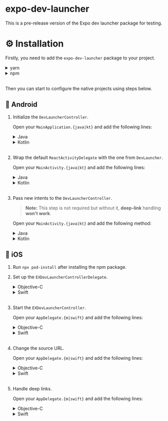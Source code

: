 # expo-dev-launcher

This is a pre-release version of the Expo dev launcher package for testing.

# ⚙️ Installation

Firstly, you need to add the `expo-dev-launcher` package to your project.

<details>
<summary>yarn</summary>

```bash
yarn add expo-dev-launcher expo-dev-menu-interface expo-updates-interface
```

</details>

<details>
<summary>npm</summary>

```bash
npm install expo-dev-launcher expo-dev-menu-interface expo-updates-interface
```

</details>

<br>

Then you can start to configure the native projects using steps below.

## 🤖 Android

1.  Initialize the `DevLauncherController`.

    Open your `MainApplication.{java|kt}` and add the following lines:

    <details>
    <summary>Java</summary>

    ```java
    ...
    // You need to import the `DevLauncherController` class
    import expo.modules.devlauncher.DevLauncherController;
    ...
    public class MainApplication extends Application implements ReactApplication {
      ...
      @Override
      public void onCreate() {
        super.onCreate();
        ...
        DevLauncherController.initialize(this, mReactNativeHost); // Initialize the `DevLauncherController` with the `ReactNativeHost`
      }
    }
    ```

    </details>
    <details>
    <summary>Kotlin</summary>

    ```kotlin
    ...
    // You need to import the `DevLauncherController` class
    import expo.modules.devlauncher.DevLauncherController;
    ...
    public class MainApplication : Application(), ReactApplication {
      ...
      override public fun onCreate() {
        super.onCreate();
        ...
        DevLauncherController.initialize(this, mReactNativeHost); // Initialize the `DevLauncherController` with the `ReactNativeHost`
      }
    }
    ```

    </details>
    <br>

2.  Wrap the default `ReactActivityDelegate` with the one from `DevLauncher`.

    Open your `MainActivity.{java|kt}` and add the following lines:

    <details>
    <summary>Java</summary>

    ```java
    ...
    // You need to import the `DevLauncherController` class
    import expo.modules.devlauncher.DevLauncherController;
    ...
    public class MainActivity extends DevMenuAwareReactActivity {
      ...
      @Override
      protected ReactActivityDelegate createReactActivityDelegate() {
        return DevLauncherController.wrapReactActivityDelegate(
          this,
          () -> new ReactActivityDelegate(this, getMainComponentName()) // Here you can pass your custom `ReactActivityDelegate`
        );
      }
    }
    ```

    </details>
    <details>
    <summary>Kotlin</summary>

    ```kotlin
    ...
    // You need to import the `DevLauncherController` class
    import expo.modules.devlauncher.DevLauncherController;
    ...
    public class MainActivity : DevMenuAwareReactActivity() {
      ...
      protected override fun ReactActivityDelegate createReactActivityDelegate(): ReactActivityDelegate {
        return DevLauncherController.wrapReactActivityDelegate(this) {
          ReactActivityDelegate(this, getMainComponentName()) // Here you can pass your custom `ReactActivityDelegate`
        });
      }
    }
    ```

    </details>

    <br>

3.  Pass new intents to the `DevLauncherController`.

    > **Note:** This step is not required but without it, **deep-link** handling **won't work**.

    Open your `MainActivity.{java|kt}` and add the following method:

    <details>
    <summary>Java</summary>

    ```java
    ...
    public class MainActivity extends DevMenuAwareReactActivity {
      ...
      @Override
      public void onNewIntent(Intent intent) {
        if (DevLauncherController.tryToHandleIntent(this, intent)) {
          return;
        }
        super.onNewIntent(intent);
      }
    }
    ```

    </details>
    <details>
    <summary>Kotlin</summary>

    ```kotlin
    ...
    public class MainActivity : DevMenuAwareReactActivity() {
      ...
      public override fun onNewIntent(intent: Intent) {
        if (DevLauncherController.tryToHandleIntent(this, intent)) {
          return;
        }
        super.onNewIntent(intent);
      }
    }
    ```

    </details>

## 🍏 iOS

1. Run `npx pod-install` after installing the npm package.

2. Set up the `EXDevLauncherControllerDelegate`.

   <details>
   <summary>Objective-C</summary>

   Open your `AppDelegate.h` and implement `EXDevLauncherControllerDelegate`.

   ```objc
   ...
   // You need to import the `EXDevLauncherController` and `EXDevLauncherControllerDelegate.
   #import <EXDevLauncherController.h>
   ...
   @interface AppDelegate : UMAppDelegateWrapper <RCTBridgeDelegate, EXDevLauncherControllerDelegate> // Here you're implementing the `EXDevLauncherControllerDelegate`

   @end

   ```

   Open your `AppDelegate.m` and add the following method:

   ```objc
   ...
   @implementation AppDelegate
   ...
   - (void)developmentClientController:(EXDevLauncherController * )devLauncherController
               didStartWithSuccess:(BOOL)success
   {
     devLauncherController.appBridge = [self initializeReactNativeApp];
   }
   ...
   @end
   ```

    </details>

    <details>
    <summary>Swift</summary>

   Open your `AppDelegate.swift` and implement `EXDevLauncherControllerDelegate`.

   ```swift
   ...
   @UIApplicationMain
   class AppDelegate: UMAppDelegateWrapper, EXDevLauncherControllerDelegate { // You need to implement the `EXDevLauncherControllerDelegate`
     ...
     func developmentClientController(_ devLauncherController: EXDevLauncherController!, didStartWithSuccess success: Bool) {
      devLauncherController.appBridge = initializeReactNativeBridge()
     }
     ...
   }
   ```

    </details>

    <br>

3. Start the `EXDevLauncherController`.

   Open your `AppDelegate.{m|swift}` and add the following lines:

   <details>
   <summary>Objective-C</summary>

   ```objc
   @implementation AppDelegate
   ...
   - (BOOL)application:(UIApplication *)application didFinishLaunchingWithOptions:(NSDictionary *)launchOptions
   {
     // Remove [self initializeReactNativeApp];
     // and instead add:
     EXDevLauncherController *controller = [EXDevLauncherController sharedInstance];
     [controller startWithWindow:self.window delegate:self launchOptions:launchOptions];
   }
   ...
   @end
   ```

   </details>
   <details>
   <summary>Swift</summary>

   ```swift
   ...
   @UIApplicationMain
   class AppDelegate: UMAppDelegateWrapper {
     ...
     override func application(_ application: UIApplication, didFinishLaunchingWithOptions launchOptions: [UIApplication.LaunchOptionsKey: Any]?) -> Bool {
       // Remove
       // [self initializeReactNativeApp];
       // and instead add:
       let controller = EXDevLauncherController.sharedInstance()
       controller?.start(with: window, delegate: self, launchOptions: launchOptions);
     }
     ...
   }
   ```

   </details>

   <br>

4. Change the source URL.

   Open your `AppDelegate.{m|swift}` and add the following lines:

   <details>
   <summary>Objective-C</summary>

   ```objc
   ...
   @implementation AppDelegate
   ...
   - (NSURL *)sourceURLForBridge:(RCTBridge *)bridge {
   {
     // Remove
     // return [[RCTBundleURLProvider sharedSettings] jsBundleURLForBundleRoot:@"index" fallbackResource:nil];
     // and instead add:
     return [[EXDevLauncherController sharedInstance] sourceUrl];
   }
   ...
   @end
   ```

   </details>
   <details>
   <summary>Swift</summary>

   ```swift
   ...
   @UIApplicationMain
   class AppDelegate: UMAppDelegateWrapper {
     ...
     func sourceURL(for bridge: RCTBridge!) -> URL! {
       // Remove
       // return RCTBundleURLProvider.sharedSettings()?.jsBundleURL(forBundleRoot: "index", fallbackResource: nil)
       // and instead add:
        return EXDevLauncherController.sharedInstance()?.sourceUrl()
     }
     ...
   }
   ```

   </details>

    <br>

5. Handle deep links.

   Open your `AppDelegate.{m|swift}` and add the following lines:

   <details>
   <summary>Objective-C</summary>

   ```objc
   ...
   #import <React/RCTLinkingManager.h>
   ...
   @implementation AppDelegate

   - (BOOL)application:(UIApplication *)application openURL:(NSURL *)url options:(NSDictionary<UIApplicationOpenURLOptionsKey,id> *)options
   {
     if ([EXDevLauncherController.sharedInstance onDeepLink:url options:options]) {
      return true;
     }
     return [RCTLinkingManager application:application openURL:url options:options];
   }
   ...
   @end
   ```

   </details>
   <details>
   <summary>Swift</summary>

   ```swift
   ...
   class AppDelegate: UMAppDelegateWrapper {
     ...
     func initializeReactNativeBridge() -> RCTBridge? {
       // change
       // RCTBridge(delegate: self, launchOptions: self.launchOptions)
       // to
       // RCTBridge(delegate: self, launchOptions: EXDevelopmentClientController.sharedInstance()!.getLaunchOptions())
       // the final version looks like this:
       if let bridge = RCTBridge(delegate: self, launchOptions: EXDevelopmentClientController.sharedInstance()!.getLaunchOptions()) {
         ...
       }
     }
     ...
     override func application(_ app: UIApplication, open url: URL, options: [UIApplication.OpenURLOptionsKey : Any] = [:]) -> Bool {
       if (useDevClient && EXDevLauncherController.sharedInstance()!.onDeepLink(url, options: options)) {
          return true;
        }

        return RCTLinkingManager.application(app, open: url, options: options)
     }
   ...
   }
   ```

   </details>
